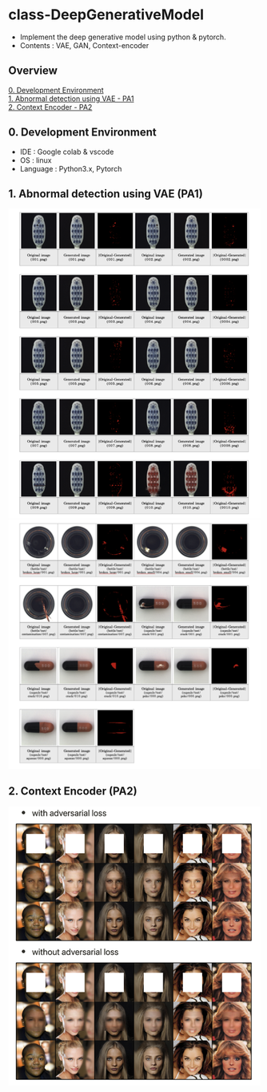 # class-DeepGenerativeModel

- Implement the deep generative model using python & pytorch.
- Contents : VAE, GAN, Context-encoder

## Overview

[0. Development Environment](#0)  
[1. Abnormal detection using VAE - PA1](#1)   
[2. Context Encoder - PA2](#2)  


## 0. Development Environment <a id="0"></a>
- IDE : Google colab & vscode
- OS : linux
- Language : Python3.x, Pytorch


## 1. Abnormal detection using VAE (PA1)<a id="1"></a>
![alt 1번이미지](/image/img1.png)
![alt 2번이미지](/image/img2.png)

## 2. Context Encoder (PA2)<a id="2"></a>
![alt 3번이미지](/image/img3.png)


